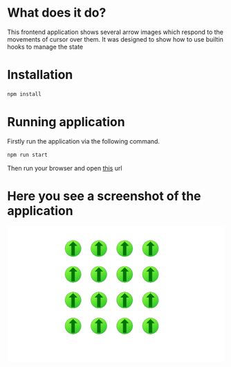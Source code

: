 # What does it do?
This frontend application shows several arrow images which respond to the movements of cursor over them.
It was designed to show how to use builtin hooks to manage the state
# Installation

```bash
npm install
```

# Running application
Firstly run the application via the following command.
```bash
npm run start
```
Then run your browser and open [this](http://localhost:3000/) url

# Here you see a screenshot of the application
![Screenshot](./screenshot.png)

